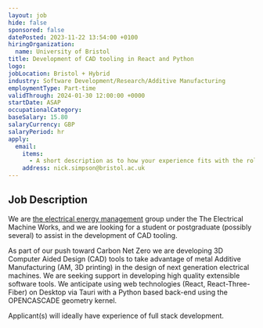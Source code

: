 ```yaml
---
layout: job
hide: false
sponsored: false
datePosted: 2023-11-22 13:54:00 +0100
hiringOrganization:
  name: University of Bristol
title: Development of CAD tooling in React and Python
logo:
jobLocation: Bristol + Hybrid
industry: Software Development/Research/Additive Manufacturing
employmentType: Part-time
validThrough: 2024-01-30 12:00:00 +0000
startDate: ASAP
occupationalCategory:
baseSalary: 15.80
salaryCurrency: GBP
salaryPeriod: hr
apply:
  email:
    items:
      - A short description as to how your experience fits with the role. 
    address: nick.simpson@bristol.ac.uk
---
```


## Job Description
We are [the electrical energy management](https://www.bristol.ac.uk/engineering/research/em/) group under the The Electrical Machine Works, and we are looking for a student or postgraduate (possibly several) to assist in the development of CAD tooling.

As part of our push toward Carbon Net Zero we are developing 3D Computer Aided Design (CAD) tools to take advantage of metal Additive Manufacturing (AM, 3D printing) in the design of next generation electrical machines. We are seeking support in developing high quality extensible software tools. We anticipate using web technologies (React, React-Three-Fiber) on Desktop via Tauri with a Python based back-end using the OPENCASCADE geometry kernel.

Applicant(s) will ideally have experience of full stack development.
